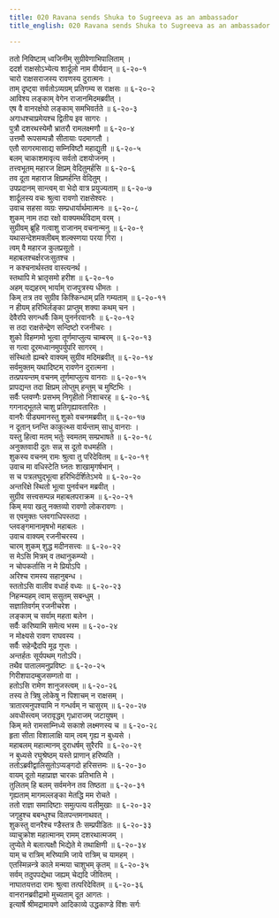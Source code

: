 ```yaml
---
title: 020 Ravana sends Shuka to Sugreeva as an ambassador
title_english: 020 Ravana sends Shuka to Sugreeva as an ambassador

---
```

<div class="audioEmbed"  caption="श्रीराम-हरिसीताराममूर्ति-घनपाठिभ्यां वचनम्" src="https://archive.org/download/Ramayana-recitation-Sriram-harisItArAmamUrti-Ghanapaati-v2/Kanda_6/Kanda_6_YK-020-Ravana_sends_Shuka_to_Sugreeva_as_an_ambassador.mp3"></div>

ततो निविष्टाम् ध्वजिनीम् सुग्रीवेणाभिपालिताम् ।  
ददर्श राक्षसोऽभ्येत्य शार्दूलो नाम वीर्यवान् ॥ ६-२०-१  
चारो राक्षसराजस्य रावणस्य दुरात्मनः ।  
ताम् दृष्ट्वा सर्वतोऽव्यग्रम् प्रतिगम्य स राक्षसः ॥ ६-२०-२  
आविश्य लङ्काम् वेगेन राजानमिदमब्रवीत् ।  
एष वै वानरर्क्षघो लङ्काम् समभिवर्तते ॥ ६-२०-३  
अगाधश्चाप्रमेयश्च द्वितीय इव सागरः ।  
पुत्रौ दशरथस्येमौ भ्रातरौ रामलक्ष्मणौ ॥ ६-२०-४  
उत्तमौ रूपसम्पन्नौ सीतायाः पदमागतौ ।  
एतौ सागरमासाद्य सम्निविष्टौ महाद्युती ॥ ६-२०-५  
बलम् चाकाशमावृत्य सर्वतो दशयोजनम् ।  
तत्त्वभूतम् महारज क्षिप्रम् वेदितुमर्हसि ॥ ६-२०-६  
तव दूता महाराज क्षिप्रमर्हन्ति वेदितुम् ।  
उपप्रदानम् सान्त्वम् वा भेदो वात्र प्रयुज्यताम् ॥ ६-२०-७  
शार्दूलस्य वचः श्रुत्वा रावणो राक्षसेश्वरः ।  
उवाच सहसा व्यग्रः सम्प्रधार्यार्थमात्मनः ॥ ६-२०-८  
शुकम् नाम तदा रक्षो वाक्यमर्थविदाम् वरम् ।  
सुग्रीवम् ब्रूहि गत्वाशु राजानम् वचनान्मनु ॥ ६-२०-९  
यथासन्देशमक्लीबम् शल्क्स्णया परया गिरा ।  
त्वम् वै महारज कुलप्रसूतो ।  
महाबलश्चर्क्षरजःसुतश्च ।  
न कश्चनार्थस्तव वास्त्यनर्थ ।  
स्तथापि मे भ्रातृसमो हरीश ॥ ६-२०-१०  
अहम् यद्यहरम् भार्याम् राजपुत्रस्य धीमतः ।  
किम् तत्र तव सुग्रीव किश्किन्धाम् प्रति गम्यताम् ॥ ६-२०-११  
न हीयम् हरिभिर्लङ्का प्राप्तुम् शक्या कथम् चन ।  
देवैरपि सगन्धर्वैः किम् पुनर्नरवानरैः ॥ ६-२०-१२  
स तदा राक्षसेन्द्रेण सन्दिष्टो रजनीचरः ।  
शुको विहम्गमो भूत्वा तूर्णमाप्लुत्य चाम्बरम् ॥ ६-२०-१३  
स गत्वा दूरमध्वानमुपर्युपरि सागरम् ।  
संस्थितो ह्यम्बरे वाक्यम् सुग्रीव मदिमब्रवीत् ॥ ६-२०-१४  
सर्वमुक्तम् यथादिष्टम् रावणेन दुरात्मना ।  
तत्प्रपयन्तम् वचनम् तूर्णमाप्लुत्य वानराः ॥ ६-२०-१५  
प्रापद्यन्त तदा क्षिप्रम् लोप्तुम् हन्तुम् च मुष्टिभिः ।  
सर्वैः प्लवण्गैः प्रसभम् निगृहीतो निशाचरह् ॥ ६-२०-१६  
गगनाद्भूतले चाशु प्रतिगृह्यावतारितः ।  
वानरैः पीड्यमानस्तु शुको वचनमब्रवीत् ॥ ६-२०-१७  
न दूतान् घ्नन्ति काकुत्थ्स वार्यन्ताम् साधु वानराः ।  
यस्तु हित्वा मतम् भर्तुः स्वमतम् सम्प्रभाषते ॥ ६-२०-१८  
अनुक्तवादी दूतः सन्न् स दूतो वधमर्हति ।  
शुकस्य वचनम् रामः श्रुत्वा तु परिदेवितम् ॥ ६-२०-१९  
उवाच मा वधिस्टेति घ्नतः शाखामृगर्षभान् ।  
स च पत्रलघुद्भूत्वा हरिभिर्दर्शितेऽभये ॥ ६-२०-२०  
अन्तरिक्षे स्थितो भूत्वा पुनर्वचन मब्रवीत् ।  
सुग्रीव सत्त्वसम्पन्न महाबलपराक्रम ॥ ६-२०-२१  
किम् मया खलु नक्तव्यो रावणो लोकरावणः ।  
स एवमुक्तः प्लवगाधिपस्तदा ।  
प्लवङ्गमानामृषभो महाबलः ।  
उवाच वाक्यम् रजनीचरस्य ।  
चारम् शुकम् शुद्ध मदीनसत्त्वः ॥ ६-२०-२२  
स मेऽसि मित्रम् व तथानुकम्प्यो ।  
न चोपकर्तासि न मे प्रियोऽपि ।  
अरिश्च रामस्य सहानुबन्ध ।  
स्ततोऽसि वालीव वधार्ह वध्यः ॥ ६-२०-२३  
निहन्म्यहम् त्वाम् ससुतम् सबन्धुम् ।  
सज्ञातिवर्गम् रजनीचरेश ।  
लङ्काम् च सर्वाम् महता बलेन ।  
सर्वैः करिष्यामि समेत्य भस्म ॥ ६-२०-२४  
न मोक्ष्यसे रावण राघवस्य ।  
सर्वैः सहेन्द्रैदपि मूढ गुप्तः ।  
अन्तर्हतः सूर्यपथम् गतोऽपि।  
तथैव पातालमनुप्रविष्टः ॥ ६-२०-२५  
गिरीशपादम्बुजसम्गतो वा ।  
हतोऽसि रामेण शानुजस्त्वम् ॥ ६-२०-२६  
तस्य ते त्रिषु लोकेषु न पिशाचम् न राक्षसम् ।  
त्रातारमनुपश्यामि न गन्धर्वम् न चासुरम् ॥ ६-२०-२७  
अवधीस्त्वम् जरावृद्धम् गृध्राराजम् जटायुषम् ।  
किम् मते रामसाम्निध्ये सकाशे लक्ष्मणस्य च ॥ ६-२०-२८  
हृता सीता विशालाक्षि याम् त्वम् गृह्य न बुध्यसे ।  
महाबलम् महात्मानम् दुराधर्षम् सुरैरपि ॥ ६-२०-२९  
न बुध्यसे रघुश्रेष्ठम् यस्ते प्राणान् हरिष्यति ।  
ततोऽब्रवीद्वालिसुतोऽप्यङ्गदो हरिसत्तमः ॥ ६-२०-३०  
वायम् दूतो महाप्राज्ञ चारकः प्रतिभाति मे ।  
तुलितम् हि बलम् सर्वमनेन तव तिष्ठता ॥ ६-२०-३१  
गृह्यताम् मागमल्लङ्का मेतद्धि मम रोचते ।  
ततो राज्ञा समादिष्टाः समुत्पत्य वलीमुखाः ॥ ६-२०-३२  
जगृहुश्च बबन्धुश्च विलपन्तमनाथवत् ।  
शुकस्तु वानरैश्च ण्डैस्तत्र तैः सम्प्रपीडितः ॥ ६-२०-३३  
व्याचुक्रोश महात्मानम् रामम् दशरथात्मजम् ।  
लुप्येते मे बलात्पक्षौ भिद्येते मे तथाक्षिणी ॥ ६-२०-३४  
याम् च रात्रिम् मरिष्यामि जाये रात्रिम् च यामहम् ।  
एतस्मिन्नन्त्रे काले मन्मया चाशुभम् कृतम् ॥ ६-२०-३५  
सर्वम् तदुपपद्येथा जह्यम् चेद्यदि जीवितम् ।  
नाघातयत्तदा रामः श्रुत्वा तत्परिदेवितम् ॥ ६-२०-३६  
वानरानब्रवीद्रामो मुच्यताम् दूत आगतः ।  
इत्यार्षे श्रीमद्रामायणे आदिकाव्ये उद्धकाण्डे विंशः सर्गः